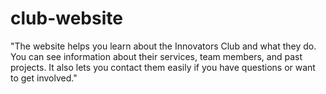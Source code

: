 # club-website
"The website helps you learn about the Innovators Club and what they do. You can see information about their services, team members, and past projects. It also lets you contact them easily if you have questions or want to get involved."
